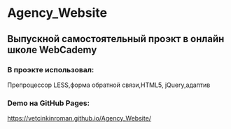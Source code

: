 # Agency_Website
## Выпускной самостоятельный проэкт в онлайн школе WebCademy
### В проэкте использовал:
 Препроцессор LESS,форма обратной связи,HTML5, jQuery,адаптив 
### Demo на GitHub Pages:
https://vetcinkinroman.github.io/Agency_Website/


